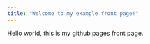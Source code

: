 ```yaml
---
title: "Welcome to my example front page!"
---
```


Hello world, this is my github pages front page.
